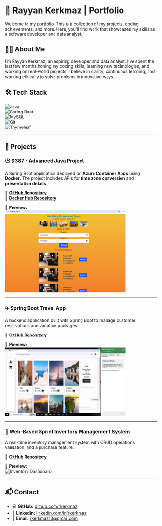 # 🚀 Rayyan Kerkmaz | Portfolio  

Welcome to my portfolio! This is a collection of my projects, coding achievements, and more. Here, you’ll find work that showcases my skills as a software developer and data analyst.  

## 👨‍💻 About Me  

I’m Rayyan Kerkmaz, an aspiring developer and data analyst. I’ve spent the last few months honing my coding skills, learning new technologies, and working on real-world projects. I believe in clarity, continuous learning, and working ethically to solve problems in innovative ways.  

## 🛠️ Tech Stack  

![Java](https://img.shields.io/badge/Java-ED8B00?style=for-the-badge&logo=java&logoColor=white)  
![Spring Boot](https://img.shields.io/badge/Spring%20Boot-6DB33F?style=for-the-badge&logo=spring-boot&logoColor=white)  
![MySQL](https://img.shields.io/badge/MySQL-4479A1?style=for-the-badge&logo=mysql&logoColor=white)  
![Git](https://img.shields.io/badge/Git-F05032?style=for-the-badge&logo=git&logoColor=white)  
![Thymeleaf](https://img.shields.io/badge/Thymeleaf-005F0F?style=for-the-badge&logo=thymeleaf&logoColor=white)  

---

## 📌 Projects  

### 🕒 D387 - Advanced Java Project  
A Spring Boot application deployed on **Azure Container Apps** using **Docker**. The project includes APIs for **time zone conversion** and **presentation details**.  

🔗 **[GitHub Repository](https://gitlab.com/path-to-d387-project)**  
🔗 **[Docker Hub Repository](https://hub.docker.com/r/rkerkmaz/d387_010683870)**  

📸 **Preview:**  
<img src="Images/Advanced Java/Reservations.PNG" alt="D387 Project Screenshot" width="400">  

---

### ✈️ Spring Boot Travel App  
A backend application built with Spring Boot to manage customer reservations and vacation packages.  

🔗 **[GitHub Repository](https://gitlab.com/wgu-gitlab-environment/student-repos/Rkerkmaz/d288-back-end-programming.git)**  

📸 **Preview:**  
<img src="Images/Back-End Application/countries.PNG" alt="Countries available for vacation booking" width="400">  

---

### 🏪 Web-Based Sprint Inventory Management System  
A real-time inventory management system with CRUD operations, validation, and a purchase feature.  

🔗 **[GitHub Repository](https://gitlab.com/path-to-inventory-project)**  

📸 **Preview:**  
<img src="images/inventory-dashboard.png" alt="Inventory Dashboard" width="400">  

---

## 📬 Contact  

- 💻 **GitHub:** [github.com/rkerkmaz](https://github.com/rkerkmaz)  
- 🔗 **LinkedIn:** [linkedin.com/in/rkerkmaz](https://www.linkedin.com/in/rkerkmaz)  
- 📧 **Email:** [rkerkmaz13@gmail.com](mailto:rkerkmaz13@gmail.com)  
